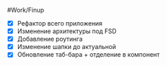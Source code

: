 #Work/Finup
- [x] Рефактор всего приложения
- [x] Изменение архитектуры под FSD
- [x] Добавление роутинга
- [x] Изменение шапки до актуальной
- [x] Обновление таб-бара + отделение в компонент